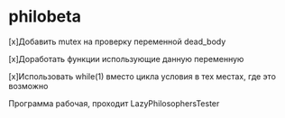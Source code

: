 # philobeta
[x]Добавить mutex на проверку переменной dead_body

[x]Доработать функции использующие данную переменную

[x]Использовать while(1) вместо цикла условия в тех местах, где это возможно

Программа рабочая, проходит LazyPhilosophersTester
